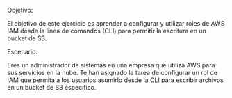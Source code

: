 Objetivo:

El objetivo de este ejercicio es aprender a configurar y utilizar roles de AWS IAM desde
la línea de comandos (CLI) para permitir la escritura en un bucket de S3.


Escenario:

Eres un administrador de sistemas en una empresa que utiliza AWS para sus servicios
en la nube. Te han asignado la tarea de configurar un rol de IAM que permita a los
usuarios asumirlo desde la CLI para escribir archivos en un bucket de S3 específico.